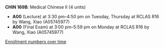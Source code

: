 **CHIN 169B**: Medical Chinese II (4 units)

- **A00** (Lecture) at 3:30 pm–4:50 pm on Tuesday, Thursday at RCLAS R16 by Wang, Xiao (A05745977)
- **A00** (Final Exam) at 3:00 pm–5:59 pm on Monday at RCLAS R16 by Wang, Xiao (A05745977)

[Enrollment numbers over time](./CHIN169B.tsv)
